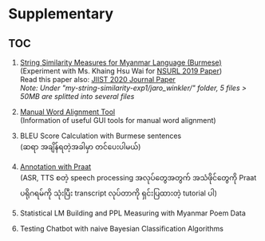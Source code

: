 # Supplementary

## TOC

1. [String Similarity Measures for Myanmar Language (Burmese)](https://github.com/ye-kyaw-thu/NLP-Class/tree/master/supplementary/my-string-similarity-exp1)  
   (Experiment with Ms. Khaing Hsu Wai for [NSURL 2019 Paper](https://aclanthology.org/2019.nsurl-1.14/))   
    Read this paper also: [JIIST 2020 Journal Paper](https://github.com/ye-kyaw-thu/papers/blob/master/JIIST-April-2020/no.4.my-string-similarity.pdf)  
    *Note: Under "my-string-similarity-exp1/jaro_winkler/" folder, 5 files > 50MB are splitted into several files*  
    
2. [Manual Word Alignment Tool](https://github.com/ye-kyaw-thu/NLP-Class/tree/master/supplementary/wordalignui)  
   (Information of useful GUI tools for manual word alignment)  
    
3. BLEU Score Calculation with Burmese sentences  
(ဆရာ အချိန်ရတဲ့အခါမှာ တင်ပေးပါမယ်)  

4. [Annotation with Praat](https://github.com/ye-kyaw-thu/NLP-Class/tree/master/supplementary/Annotation-with-Praat)  
   (ASR, TTS စတဲ့ speech processing အလုပ်တွေအတွက် အသံဖိုင်တွေကို Praat ပရိုဂရမ်ကို သုံးပြီး transcript လုပ်တာကို ရှင်းပြထားတဲ့ tutorial ပါ)  
   
5. Statistical LM Building and PPL Measuring with Myanmar Poem Data  
   
6. Testing Chatbot with naive Bayesian Classification Algorithms  
